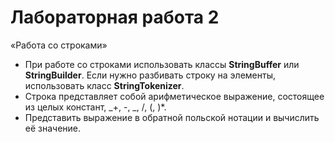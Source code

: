 # Лабораторная работа 2

«Работа со строками»

- При работе со строками использовать классы **StringBuffer** или
  **StringBuilder**. Если нужно разбивать строку на элементы, использовать класс
  **StringTokenizer**.
- Строка представляет собой арифметическое выражение, состоящее из целых
  констант, _+, -, _, /, (, )\*.
- Представить выражение в обратной польской нотации и вычислить её значение.
